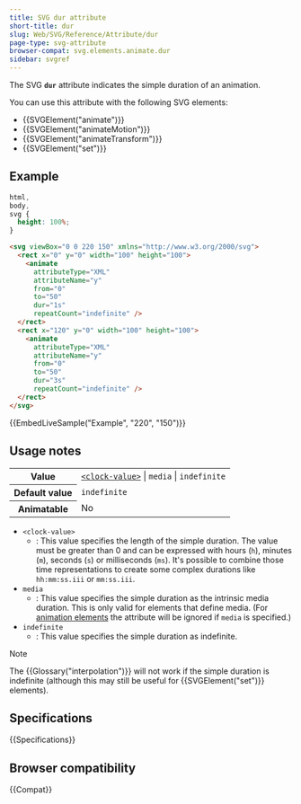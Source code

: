 ```yaml
---
title: SVG dur attribute
short-title: dur
slug: Web/SVG/Reference/Attribute/dur
page-type: svg-attribute
browser-compat: svg.elements.animate.dur
sidebar: svgref
---
```


The SVG **`dur`** attribute indicates the simple duration of an animation.

You can use this attribute with the following SVG elements:

- {{SVGElement("animate")}}
- {{SVGElement("animateMotion")}}
- {{SVGElement("animateTransform")}}
- {{SVGElement("set")}}

## Example

```css hidden
html,
body,
svg {
  height: 100%;
}
```

```html
<svg viewBox="0 0 220 150" xmlns="http://www.w3.org/2000/svg">
  <rect x="0" y="0" width="100" height="100">
    <animate
      attributeType="XML"
      attributeName="y"
      from="0"
      to="50"
      dur="1s"
      repeatCount="indefinite" />
  </rect>
  <rect x="120" y="0" width="100" height="100">
    <animate
      attributeType="XML"
      attributeName="y"
      from="0"
      to="50"
      dur="3s"
      repeatCount="indefinite" />
  </rect>
</svg>
```

{{EmbedLiveSample("Example", "220", "150")}}

## Usage notes

<table class="properties">
  <tbody>
    <tr>
      <th scope="row">Value</th>
      <td>
        <code
          ><a href="/en-US/docs/Web/SVG/Guides/Content_type#clock-value"
            >&#x3C;clock-value></a
          ></code
        >
        | <code>media</code> | <code>indefinite</code>
      </td>
    </tr>
    <tr>
      <th scope="row">Default value</th>
      <td><code>indefinite</code></td>
    </tr>
    <tr>
      <th scope="row">Animatable</th>
      <td>No</td>
    </tr>
  </tbody>
</table>

- `<clock-value>`
  - : This value specifies the length of the simple duration. The value must be greater than 0 and can be expressed with hours (`h`), minutes (`m`), seconds (`s`) or milliseconds (`ms`). It's possible to combine those time representations to create some complex durations like `hh:mm:ss.iii` or `mm:ss.iii`.
- `media`
  - : This value specifies the simple duration as the intrinsic media duration. This is only valid for elements that define media.
    (For [animation elements](/en-US/docs/Web/SVG/Reference/Element#animation_elements) the attribute will be ignored if `media` is specified.)
- `indefinite`
  - : This value specifies the simple duration as indefinite.

> [!NOTE]
> The {{Glossary("interpolation")}} will not work if the simple duration is indefinite (although this may still be useful for {{SVGElement("set")}} elements).

## Specifications

{{Specifications}}

## Browser compatibility

{{Compat}}
